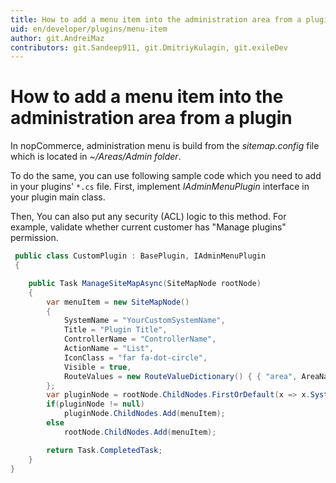 ```yaml
---
title: How to add a menu item into the administration area from a plugin
uid: en/developer/plugins/menu-item
author: git.AndreiMaz
contributors: git.Sandeep911, git.DmitriyKulagin, git.exileDev
---
```


# How to add a menu item into the administration area from a plugin

In nopCommerce, administration menu is build from the *sitemap.config* file which is located in *~/Areas/Admin folder*.

To do the same, you can use following sample code which you need to add in your plugins' `*.cs` file. First, implement *IAdminMenuPlugin* interface in your plugin main class.

Then, You can also put any security (ACL) logic to this method. For example, validate whether current customer has "Manage plugins" permission.

```csharp
 public class CustomPlugin : BasePlugin, IAdminMenuPlugin
 {

    public Task ManageSiteMapAsync(SiteMapNode rootNode)
    {
        var menuItem = new SiteMapNode()
        {
            SystemName = "YourCustomSystemName",
            Title = "Plugin Title",
            ControllerName = "ControllerName",
            ActionName = "List",
            IconClass = "far fa-dot-circle",
            Visible = true,
            RouteValues = new RouteValueDictionary() { { "area", AreaNames.Admin } },
        };
        var pluginNode = rootNode.ChildNodes.FirstOrDefault(x => x.SystemName == "Third party plugins");
        if(pluginNode != null)
            pluginNode.ChildNodes.Add(menuItem);
        else
            rootNode.ChildNodes.Add(menuItem);

        return Task.CompletedTask;
    }
}

```
